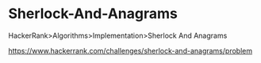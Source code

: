 # Sherlock-And-Anagrams
HackerRank>Algorithms>Implementation>Sherlock And Anagrams

https://www.hackerrank.com/challenges/sherlock-and-anagrams/problem
